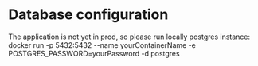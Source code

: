 # Database configuration

The application is not yet in prod, so please run locally postgres instance:
docker run -p 5432:5432 --name yourContainerName -e POSTGRES_PASSWORD=yourPassword -d postgres
